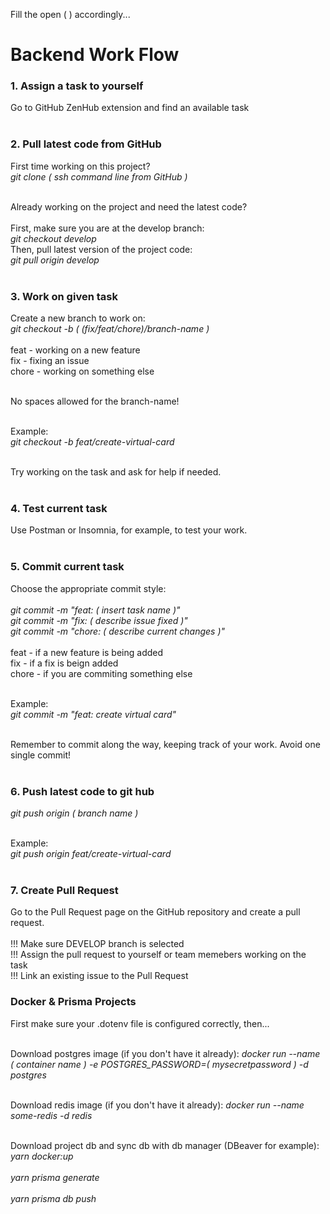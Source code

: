 Fill the open ( ) accordingly...<br>

# Backend Work Flow

### 1. Assign a task to yourself
Go to GitHub ZenHub extension and find an available task<br><br>

### 2. Pull latest code from GitHub
First time working on this project?<br>
_git clone ( ssh command line from GitHub )_<br><br>

Already working on the project and need the latest code?<br><br>
First, make sure you are at the develop branch:<br>
_git checkout develop_<br>
Then, pull latest version of the project code:<br>
_git pull origin develop_<br><br>

### 3. Work on given task
Create a new branch to work on:<br>
_git checkout -b ( (fix/feat/chore)/branch-name )_<br><br>
feat - working on a new feature <br>
fix - fixing an issue <br>
chore - working on something else<br><br>

No spaces allowed for the branch-name!<br><br>

Example:<br>
_git checkout -b feat/create-virtual-card_<br><br>

Try working on the task and ask for help if needed.<br><br>

### 4. Test current task
Use Postman or Insomnia, for example, to test your work.<br><br>

### 5. Commit current task
Choose the appropriate commit style: <br><br>
_git commit -m "feat: ( insert task name )"_ <br>
_git commit -m "fix: ( describe issue fixed )"_ <br>
_git commit -m "chore: ( describe current changes )"_ <br><br>
feat - if a new feature is being added <br>
fix - if a fix is beign added <br>
chore - if you are commiting something else<br><br>

Example:<br>
_git commit -m "feat: create virtual card"_<br><br>

Remember to commit along the way, keeping track of your work. Avoid one single commit!<br><br>

### 6. Push latest code to git hub
_git push origin ( branch name )_<br><br>

Example:<br>
_git push origin feat/create-virtual-card_<br><br>

### 7. Create Pull Request
Go to the Pull Request page on the GitHub repository and create a pull request.<br><br>
!!! Make sure DEVELOP branch is selected <br>
!!! Assign the pull request to yourself or team memebers working on the task <br>
!!! Link an existing issue to the Pull Request

### Docker & Prisma Projects
First make sure your .dotenv file is configured correctly, then...<br><br>

Download postgres image (if you don't have it already):
_docker run --name ( container name ) -e POSTGRES_PASSWORD=( mysecretpassword ) -d postgres_<br><br>

Download redis image (if you don't have it already):
_docker run --name some-redis -d redis_<br><br>

Download project db and sync db with db manager (DBeaver for example):
_yarn docker:up_<br><br>
_yarn prisma generate_<br><br>
_yarn prisma db push_
